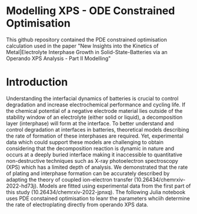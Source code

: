 # Modelling XPS - ODE Constrained Optimisation

This github repository contained the PDE constrained optimisation calculation used in the paper  "New Insights into the Kinetics of Metal|Electrolyte Interphase Growth in Solid-State-Batteries via an Operando XPS Analysis - Part II Modelling"

# Introduction
Understanding the interfacial dynamics of batteries is crucial to control degradation and increase electrochemical performance and cycling life. If the chemical potential of a negative electrode material lies outside of the stability window of an electrolyte (either solid or liquid), a decomposition layer (interphase) will form at the interface. To better understand and control degradation at interfaces in batteries, theoretical models describing the rate of formation of these interphases are required. Yet, experimental data which could support these models are challenging to obtain considering that the decomposition reaction is dynamic in nature and occurs at a deeply buried interface making it inaccessible to quantitative non-destructive techniques such as X-ray photoelectron spectroscopy (XPS) which has a limited depth of analysis. We demonstrated that the rate of plating and interphase formation can be accurately described by adapting the theory of coupled ion-electron transfer (10.26434/chemrxiv-2022-hd73j). Models are fitted using experimental data from the first part of this study (10.26434/chemrxiv-2022-jpnxq). The following Julia notebook uses PDE constained optimisation to leanr the parameters whciih determine the rate of electroplating directly from operando XPS data. 



